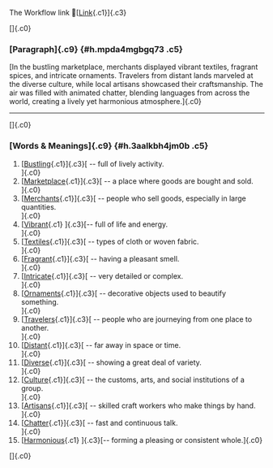The Workflow link
👏[[Link](https://www.google.com/url?q=http://www.google.com&sa=D&source=editors&ust=1757140766106147&usg=AOvVaw39AqfgUYRada7caA0eVJbL){.c1}]{.c3}

[]{.c0}

### [Paragraph]{.c9} {#h.mpda4mgbgq73 .c5}

[In the bustling marketplace, merchants displayed vibrant textiles,
fragrant spices, and intricate ornaments. Travelers from distant lands
marveled at the diverse culture, while local artisans showcased their
craftsmanship. The air was filled with animated chatter, blending
languages from across the world, creating a lively yet harmonious
atmosphere.]{.c0}

------------------------------------------------------------------------

[]{.c0}

### [Words & Meanings]{.c9} {#h.3aalkbh4jm0b .c5}

1.  [[Bustling](https://www.google.com/url?q=http://www.google.com&sa=D&source=editors&ust=1757140766108166&usg=AOvVaw0IWb4SDrWKas-ySHBBw3VK){.c1}]{.c3}[ --
    full of lively activity.\
    ]{.c0}
2.  [[Marketplace](https://www.google.com/url?q=http://www.google.com&sa=D&source=editors&ust=1757140766108588&usg=AOvVaw2b_b9BpG6sdlV5lJhL3E0l){.c1}]{.c3}[ --
    a place where goods are bought and sold.\
    ]{.c0}
3.  [[Merchants](https://www.google.com/url?q=http://www.google.com&sa=D&source=editors&ust=1757140766108991&usg=AOvVaw2FXIMDFiFOKXyybRQqCu3W){.c1}]{.c3}[ --
    people who sell goods, especially in large quantities.\
    ]{.c0}
4.  [[Vibrant](https://www.google.com/url?q=http://www.google.com&sa=D&source=editors&ust=1757140766109460&usg=AOvVaw2nMOyWbaHDOzBI4fB9c6t1){.c1}
    ]{.c3}[-- full of life and energy.\
    ]{.c0}
5.  [[Textiles](https://www.google.com/url?q=http://www.google.com&sa=D&source=editors&ust=1757140766109769&usg=AOvVaw3b2tYkZvVVRBInlJb_D1pH){.c1}]{.c3}[ --
    types of cloth or woven fabric.\
    ]{.c0}
6.  [[Fragrant](https://www.google.com/url?q=http://www.google.com&sa=D&source=editors&ust=1757140766110124&usg=AOvVaw3ToesksJceYwYYOoEw1n9y){.c1}]{.c3}[ --
    having a pleasant smell.\
    ]{.c0}
7.  [[Intricate](https://www.google.com/url?q=http://www.google.com&sa=D&source=editors&ust=1757140766110459&usg=AOvVaw3vFV2QE4LYuJ999cCkyuoq){.c1}]{.c3}[ --
    very detailed or complex.\
    ]{.c0}
8.  [[Ornaments](https://www.google.com/url?q=http://www.google.com&sa=D&source=editors&ust=1757140766110851&usg=AOvVaw229t5n10G2wnRvQ9UlwEHH){.c1}]{.c3}[ --
    decorative objects used to beautify something.\
    ]{.c0}
9.  [[Travelers](https://www.google.com/url?q=http://www.google.com&sa=D&source=editors&ust=1757140766111277&usg=AOvVaw0-84O2CJVZD60Tp4PRLgDk){.c1}]{.c3}[ --
    people who are journeying from one place to another.\
    ]{.c0}
10. [[Distant](https://www.google.com/url?q=http://www.google.com&sa=D&source=editors&ust=1757140766111705&usg=AOvVaw08JhTUj-ygZERaGKU389jZ){.c1}]{.c3}[ --
    far away in space or time.\
    ]{.c0}
11. [[Diverse](https://www.google.com/url?q=http://www.google.com&sa=D&source=editors&ust=1757140766111988&usg=AOvVaw1m9Af_yWrPpbEgKXsEnsrt){.c1}]{.c3}[ --
    showing a great deal of variety.\
    ]{.c0}
12. [[Culture](https://www.google.com/url?q=http://www.google.com&sa=D&source=editors&ust=1757140766112203&usg=AOvVaw0-VeeVDIrwHNVAXoJvspGG){.c1}]{.c3}[ --
    the customs, arts, and social institutions of a group.\
    ]{.c0}
13. [[Artisans](https://www.google.com/url?q=http://www.google.com&sa=D&source=editors&ust=1757140766112456&usg=AOvVaw04fFnaJV5jZP3Rt99dvavd){.c1}]{.c3}[ --
    skilled craft workers who make things by hand.\
    ]{.c0}
14. [[Chatter](https://www.google.com/url?q=http://www.google.com&sa=D&source=editors&ust=1757140766112704&usg=AOvVaw0d1b-N4MvQSzffoyrciWcm){.c1}]{.c3}[ --
    fast and continuous talk.\
    ]{.c0}
15. [[Harmonious](https://www.google.com/url?q=http://www.google.com&sa=D&source=editors&ust=1757140766112897&usg=AOvVaw0Ruy3zqN-twuIZZD_vcb1c){.c1}
    ]{.c3}[-- forming a pleasing or consistent whole.]{.c0}

[]{.c0}
